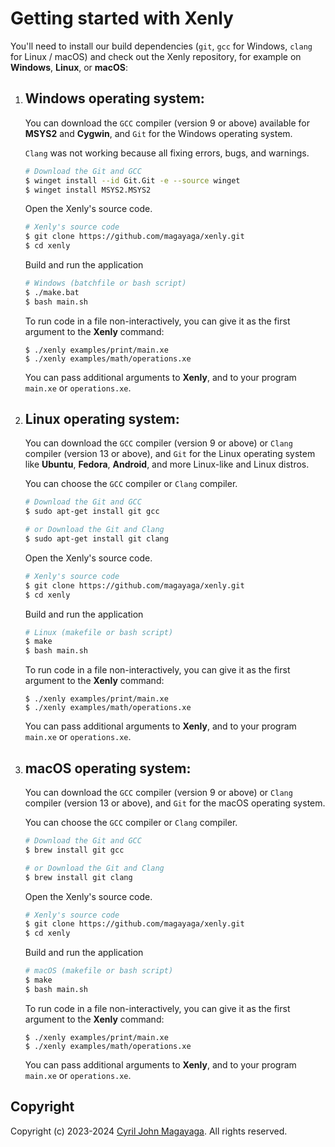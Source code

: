 # Getting started with Xenly

You'll need to install our build dependencies (`git`, `gcc` for Windows, `clang` for Linux / macOS) and check out the Xenly repository, for example on **Windows**, **Linux**, or **macOS**:

1. ## Windows operating system:

   You can download the `GCC` compiler (version 9 or above) available for **MSYS2** and **Cygwin**, and `Git` for the Windows operating system.

   `Clang` was not working because all fixing errors, bugs, and warnings.
   
   ```bash
   # Download the Git and GCC
   $ winget install --id Git.Git -e --source winget
   $ winget install MSYS2.MSYS2
   ```

   Open the Xenly's source code.
   ```bash
   # Xenly's source code
   $ git clone https://github.com/magayaga/xenly.git
   $ cd xenly
   ```

   Build and run the application
   
   ```bash
   # Windows (batchfile or bash script)
   $ ./make.bat
   $ bash main.sh
   ```

   To run code in a file non-interactively, you can give it as the first argument to the **Xenly** command:

   ```shell
   $ ./xenly examples/print/main.xe
   $ ./xenly examples/math/operations.xe
   ```

   You can pass additional arguments to **Xenly**, and to your program `main.xe` or `operations.xe`.

2. ## Linux operating system:

   You can download the `GCC` compiler (version 9 or above) or `Clang` compiler (version 13 or above), and `Git` for the Linux operating system like **Ubuntu**, **Fedora**, **Android**, and more Linux-like and Linux distros.

   You can choose the `GCC` compiler or `Clang` compiler.
   ```bash
   # Download the Git and GCC
   $ sudo apt-get install git gcc

   # or Download the Git and Clang
   $ sudo apt-get install git clang
   ```

   Open the Xenly's source code.
   ```bash
   # Xenly's source code
   $ git clone https://github.com/magayaga/xenly.git
   $ cd xenly
   ```

   Build and run the application
   
   ```bash
   # Linux (makefile or bash script)
   $ make
   $ bash main.sh
   ```

   To run code in a file non-interactively, you can give it as the first argument to the **Xenly** command:

   ```shell
   $ ./xenly examples/print/main.xe
   $ ./xenly examples/math/operations.xe
   ```

   You can pass additional arguments to **Xenly**, and to your program `main.xe` or `operations.xe`.

3. ## macOS operating system:

   You can download the `GCC` compiler (version 9 or above) or `Clang` compiler (version 13 or above), and `Git` for the macOS operating system.

   You can choose the `GCC` compiler or `Clang` compiler.
   ```bash
   # Download the Git and GCC
   $ brew install git gcc

   # or Download the Git and Clang
   $ brew install git clang
   ```

   Open the Xenly's source code.
   ```bash
   # Xenly's source code
   $ git clone https://github.com/magayaga/xenly.git
   $ cd xenly
   ```

   Build and run the application
   
   ```bash
   # macOS (makefile or bash script)
   $ make
   $ bash main.sh
   ```

   To run code in a file non-interactively, you can give it as the first argument to the **Xenly** command:

   ```shell
   $ ./xenly examples/print/main.xe
   $ ./xenly examples/math/operations.xe
   ```

   You can pass additional arguments to **Xenly**, and to your program `main.xe` or `operations.xe`.

## Copyright

Copyright (c) 2023-2024 [Cyril John Magayaga](https://github.com/magayaga). All rights reserved.
